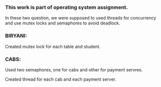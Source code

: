 ### This work is part of operating system assignment.

In these two question, we were supposed to used threads for concurrency
and use mutex locks and semaphores to avoid deadlock.

### BIRYANI:
Created mutex lock for each table and student.

### CABS:
Used two semaphores, one for cabs and other for payment servres.

Created thread for each cab and each payment server.

